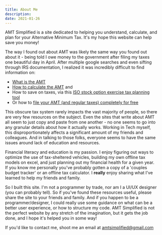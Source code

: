 ```yaml
---
title: About Me
description: 
date: 2021-01-26
---
```


AMT Simplified is a site dedicated to helping you understand, calculate, and plan for your Alternative Minimum Tax. It's my hope this website can help save you money!

The way I found out about AMT was likely the same way you found out about it - being told I owe money to the government after filing my taxes one beautiful day in April. After multiple google searches and even sifting through IRS documentation, I realized it was incredibly difficult to find information on: 

- [What is the AMT](/articles/what-is-the-alternative-minimum-tax)
- [How to calculate the AMT](/articles/how-to-calculate-alternative-minimum-tax) and
- How to save on taxes, via this [ISO stock option exercise tax planning tool](/iso-tax-planner)
- Or how to [file your AMT (and regular taxes) completely for free](/articles/how_to_file_taxes_for_amt)

This obscure tax system rarely impacts the vast majority of people, so there are very few resources on the subject. Even the sites that write about AMT all seem to just copy and paste from one another - no one seems to go into any granular details about how it actually works.  Working in Tech myself, this disproportionately affects a significant amount of my friends and colleagues. And in talking to those folks, everyone seems to have the same issues around lack of education and resources. 

Financial literacy and education is my passion. I enjoy figuring out ways to optimize the use of tax-sheltered vehicles, building my own offline tax models on excel, and just planning out my financial health for a given year. If you know me personally you've probably gotten a copy of a 'couples budget tracker' or an offline tax calculator. I **really** enjoy sharing what I've learned to help my friends and family. 

So I built this site. I'm not a programmer by trade, nor am I a UI/UX designer (you can probably tell). So if you've found these resources useful, please share the site to your friends and family. And if you happen to be a programmer/designer, I could really use some guidance on what can be a better user experience, or how to structure my code. AMT Simplified is not the perfect website by any stretch of the imagination, but it gets the job done, and I hope it's helped you in some way!

If you'd like to contact me, shoot me an email at amtsimplified@gmail.com